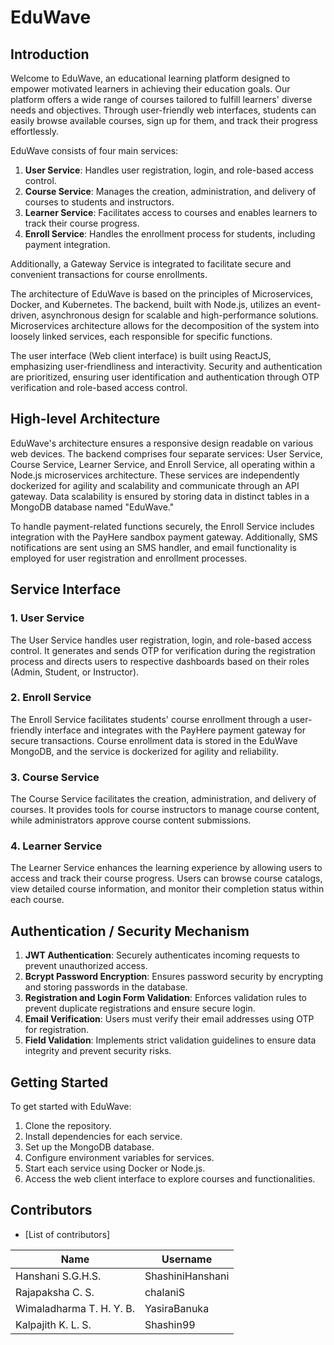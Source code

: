 
# EduWave

## Introduction

Welcome to EduWave, an educational learning platform designed to empower motivated learners in achieving their education goals. Our platform offers a wide range of courses tailored to fulfill learners' diverse needs and objectives. Through user-friendly web interfaces, students can easily browse available courses, sign up for them, and track their progress effortlessly.

EduWave consists of four main services:

1. **User Service**: Handles user registration, login, and role-based access control.
2. **Course Service**: Manages the creation, administration, and delivery of courses to students and instructors.
3. **Learner Service**: Facilitates access to courses and enables learners to track their course progress.
4. **Enroll Service**: Handles the enrollment process for students, including payment integration.

Additionally, a Gateway Service is integrated to facilitate secure and convenient transactions for course enrollments.

The architecture of EduWave is based on the principles of Microservices, Docker, and Kubernetes. The backend, built with Node.js, utilizes an event-driven, asynchronous design for scalable and high-performance solutions. Microservices architecture allows for the decomposition of the system into loosely linked services, each responsible for specific functions.

The user interface (Web client interface) is built using ReactJS, emphasizing user-friendliness and interactivity. Security and authentication are prioritized, ensuring user identification and authentication through OTP verification and role-based access control.

## High-level Architecture

EduWave's architecture ensures a responsive design readable on various web devices. The backend comprises four separate services: User Service, Course Service, Learner Service, and Enroll Service, all operating within a Node.js microservices architecture. These services are independently dockerized for agility and scalability and communicate through an API gateway. Data scalability is ensured by storing data in distinct tables in a MongoDB database named "EduWave."

To handle payment-related functions securely, the Enroll Service includes integration with the PayHere sandbox payment gateway. Additionally, SMS notifications are sent using an SMS handler, and email functionality is employed for user registration and enrollment processes.

## Service Interface

### 1. User Service

The User Service handles user registration, login, and role-based access control. It generates and sends OTP for verification during the registration process and directs users to respective dashboards based on their roles (Admin, Student, or Instructor).

### 2. Enroll Service

The Enroll Service facilitates students' course enrollment through a user-friendly interface and integrates with the PayHere payment gateway for secure transactions. Course enrollment data is stored in the EduWave MongoDB, and the service is dockerized for agility and reliability.

### 3. Course Service

The Course Service facilitates the creation, administration, and delivery of courses. It provides tools for course instructors to manage course content, while administrators approve course content submissions.

### 4. Learner Service

The Learner Service enhances the learning experience by allowing users to access and track their course progress. Users can browse course catalogs, view detailed course information, and monitor their completion status within each course.

## Authentication / Security Mechanism

1. **JWT Authentication**: Securely authenticates incoming requests to prevent unauthorized access.
2. **Bcrypt Password Encryption**: Ensures password security by encrypting and storing passwords in the database.
3. **Registration and Login Form Validation**: Enforces validation rules to prevent duplicate registrations and ensure secure login.
4. **Email Verification**: Users must verify their email addresses using OTP for registration.
5. **Field Validation**: Implements strict validation guidelines to ensure data integrity and prevent security risks.

## Getting Started

To get started with EduWave:

1. Clone the repository.
2. Install dependencies for each service.
3. Set up the MongoDB database.
4. Configure environment variables for services.
5. Start each service using Docker or Node.js.
6. Access the web client interface to explore courses and functionalities.

## Contributors

- [List of contributors]

| Name               | Username        |
|--------------------|-----------------|
| Hanshani S.G.H.S. | ShashiniHanshani |
| Rajapaksha C. S.  | chalaniS         |
| Wimaladharma T. H. Y. B. | YasiraBanuka     |
| Kalpajith K. L. S. | Shashin99        |
